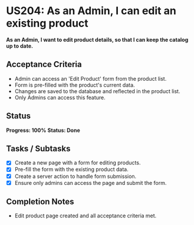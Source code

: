# US204: As an Admin, I can edit an existing product

**As an Admin, I want to edit product details, so that I can keep the catalog up to date.**

## Acceptance Criteria
- Admin can access an 'Edit Product' form from the product list.
- Form is pre-filled with the product's current data.
- Changes are saved to the database and reflected in the product list.
- Only Admins can access this feature.

## Status
**Progress: 100%**
**Status: Done**

## Tasks / Subtasks
- [x] Create a new page with a form for editing products.
- [x] Pre-fill the form with the existing product data.
- [x] Create a server action to handle form submission.
- [x] Ensure only admins can access the page and submit the form.

## Completion Notes
- Edit product page created and all acceptance criteria met. 